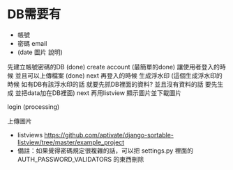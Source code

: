 # DB需要有  
* 帳號 
* 密碼 email 
* (date 圖片 說明)

先建立帳號密碼的DB (done)
create account (最簡單的done)
讓使用者登入的時候 並且可以上傳檔案 (done)
next 再登入的時候 生成浮水印 (這個生成浮水印的時候 如有DB有該浮水印的話 就要先抓DB裡面的資料? 並且沒有資料的話 要先生成 並把data加在DB裡面)
next 再用listview 顯示圖片並下載圖片

login (processing)

上傳圖片


* listviews https://github.com/aptivate/django-sortable-listview/tree/master/example_project
* 備註：如果覺得密碼規定很複雜的話，可以把 settings.py 裡面的 AUTH_PASSWORD_VALIDATORS 的東西刪除
